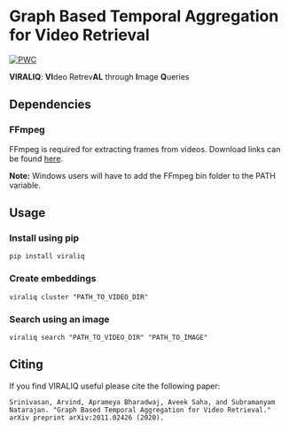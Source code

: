 # Graph Based Temporal Aggregation for Video Retrieval

[![PWC](https://img.shields.io/endpoint.svg?url=https://paperswithcode.com/badge/graph-based-temporal-aggregation-for-video/video-retrieval-on-msr-vtt)](https://paperswithcode.com/sota/video-retrieval-on-msr-vtt?p=graph-based-temporal-aggregation-for-video)

**VIRALIQ**: **VI**deo Retrev**AL** through **I**mage **Q**ueries

## Dependencies

### FFmpeg
FFmpeg is required for extracting frames from videos. Download links can be found [here](https://ffmpeg.org/download.html).

**Note:** Windows users will have to add the FFmpeg bin folder to the PATH variable.

## Usage

### Install using pip 
```
pip install viraliq
```

### Create embeddings

```
viraliq cluster "PATH_TO_VIDEO_DIR"
```

### Search using an image

```
viraliq search "PATH_TO_VIDEO_DIR" "PATH_TO_IMAGE"
```

## Citing

If you find VIRALIQ useful please cite the following paper:

```
Srinivasan, Arvind, Aprameya Bharadwaj, Aveek Saha, and Subramanyam Natarajan. "Graph Based Temporal Aggregation for Video Retrieval." arXiv preprint arXiv:2011.02426 (2020).
```